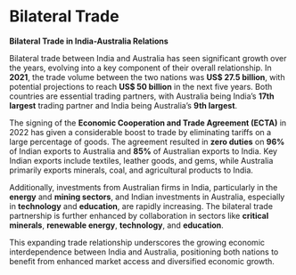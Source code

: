 # Bilateral Trade

**Bilateral Trade in India-Australia Relations**

Bilateral trade between India and Australia has seen significant growth over the years, evolving into a key component of their overall relationship. In **2021**, the trade volume between the two nations was **US$ 27.5 billion**, with potential projections to reach **US$ 50 billion** in the next five years. Both countries are essential trading partners, with Australia being India’s **17th largest** trading partner and India being Australia’s **9th largest**.

The signing of the **Economic Cooperation and Trade Agreement (ECTA)** in 2022 has given a considerable boost to trade by eliminating tariffs on a large percentage of goods. The agreement resulted in **zero duties** on **96%** of Indian exports to Australia and **85%** of Australian exports to India. Key Indian exports include textiles, leather goods, and gems, while Australia primarily exports minerals, coal, and agricultural products to India.

Additionally, investments from Australian firms in India, particularly in the **energy** and **mining sectors**, and Indian investments in Australia, especially in **technology** and **education**, are rapidly increasing. The bilateral trade partnership is further enhanced by collaboration in sectors like **critical minerals**, **renewable energy**, **technology**, and **education**.

This expanding trade relationship underscores the growing economic interdependence between India and Australia, positioning both nations to benefit from enhanced market access and diversified economic growth.